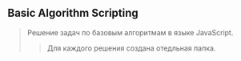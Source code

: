 ## Basic Algorithm Scripting

> Решение задач по базовым алгоритмам в языке JavaScript. <br/>
>> Для каждого решения создана отедльная папка.
